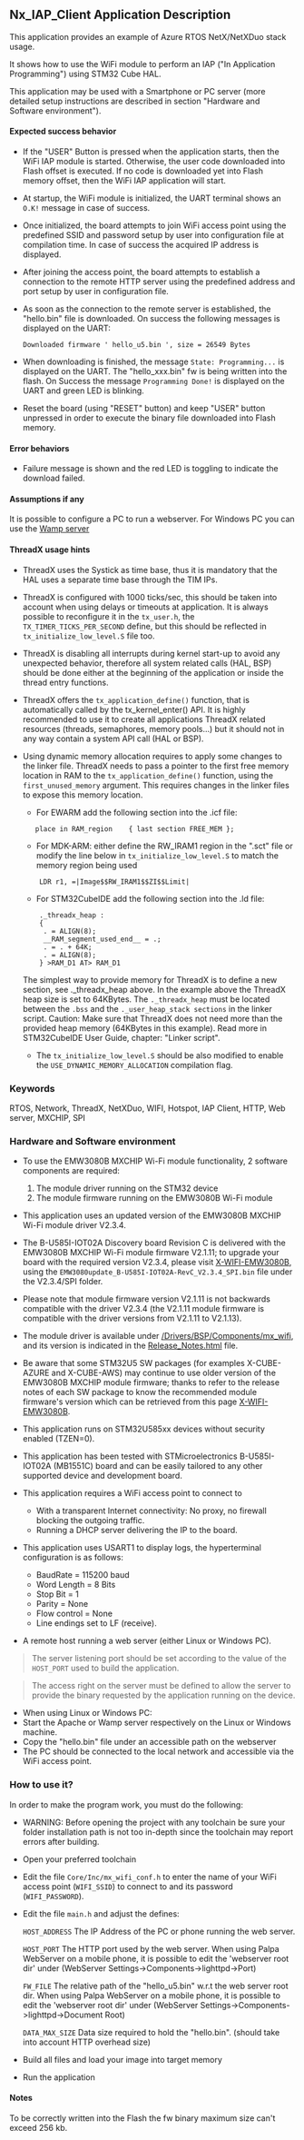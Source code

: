 
## <b>Nx_IAP_Client Application Description</b>

This application provides an example of Azure RTOS NetX/NetXDuo stack usage.

It shows how to use the WiFi module to perform an IAP ("In Application Programming") using STM32 Cube HAL.

This application may be used with a Smartphone or PC server (more detailed setup instructions are described in section "Hardware and Software environment").



#### <b>Expected success behavior</b>

- If the "USER" Button is pressed when the application starts, then the WiFi IAP module is started. Otherwise, the user code downloaded into Flash offset is executed.
  If no code is downloaded yet into Flash memory offset, then the WiFi IAP application will start.

- At startup, the WiFi module is initialized, the UART terminal shows an `O.K!` message in case of success.

- Once initialized, the board attempts to join WiFi access point using the predefined SSID and
  password setup by user into configuration file at compilation time.
  In case of success the acquired IP address is displayed.

- After joining the access point, the board attempts to establish a connection to the
  remote HTTP server using the predefined address and port setup by user in configuration file.

- As soon as the connection to the remote server is established, the "hello.bin" file is downloaded.
  On success the following messages is displayed on the UART:

  `Downloaded firmware ' hello_u5.bin ', size = 26549 Bytes`

- When downloading is finished, the message `State: Programming...` is displayed on the UART.
  The "hello_xxx.bin" fw is being written into the flash.
  On Success the message `Programming Done!` is displayed on the UART and green LED is blinking.

- Reset the board (using "RESET" button) and keep "USER" button unpressed in order to execute
  the binary file downloaded into Flash memory.

#### <b>Error behaviors</b>

- Failure message is shown and the red LED is toggling to indicate the download failed.

#### <b>Assumptions if any</b>

It is possible to configure a PC to run a webserver.
For Windows PC you can use the [Wamp server](http://www.wampserver.com/en)

#### <b>ThreadX usage hints</b>

- ThreadX uses the Systick as time base, thus it is mandatory that the HAL uses a separate time base through the TIM IPs.
- ThreadX is configured with 1000 ticks/sec, this should be taken into account when using delays or timeouts at application. It is always possible to reconfigure it in the `tx_user.h`, the `TX_TIMER_TICKS_PER_SECOND` define, but this should be reflected in `tx_initialize_low_level.S` file too.
- ThreadX is disabling all interrupts during kernel start-up to avoid any unexpected behavior, therefore all system related calls (HAL, BSP) should be done either at the beginning of the application or inside the thread entry functions.
- ThreadX offers the `tx_application_define()` function, that is automatically called by the tx_kernel_enter() API.
  It is highly recommended to use it to create all applications ThreadX related resources (threads, semaphores, memory pools...) but it should not in any way contain a system API call (HAL or BSP).
- Using dynamic memory allocation requires to apply some changes to the linker file.
  ThreadX needs to pass a pointer to the first free memory location in RAM to the `tx_application_define()` function, using the `first_unused_memory` argument.
  This requires changes in the linker files to expose this memory location.
    - For EWARM add the following section into the .icf file:
     ```
        place in RAM_region    { last section FREE_MEM };
     ```
    - For MDK-ARM:
    either define the RW_IRAM1 region in the ".sct" file
    or modify the line below in `tx_initialize_low_level.S` to match the memory region being used
    ```
        LDR r1, =|Image$$RW_IRAM1$$ZI$$Limit|
    ```
    - For STM32CubeIDE add the following section into the .ld file:
    ```
        ._threadx_heap :
        {
         . = ALIGN(8);
         __RAM_segment_used_end__ = .;
         . = . + 64K;
         . = ALIGN(8);
        } >RAM_D1 AT> RAM_D1
    ```

    The simplest way to provide memory for ThreadX is to define a new section, see ._threadx_heap above.
    In the example above the ThreadX heap size is set to 64KBytes.
    The `._threadx_heap` must be located between the `.bss` and the `._user_heap_stack sections` in the linker script.
    Caution: Make sure that ThreadX does not need more than the provided heap memory (64KBytes in this example).
    Read more in STM32CubeIDE User Guide, chapter: "Linker script".

    - The `tx_initialize_low_level.S` should be also modified to enable the `USE_DYNAMIC_MEMORY_ALLOCATION` compilation flag.

### <b>Keywords</b>

RTOS, Network, ThreadX, NetXDuo, WIFI, Hotspot, IAP Client, HTTP, Web server, MXCHIP, SPI

### <b>Hardware and Software environment</b>

 - To use the EMW3080B MXCHIP Wi-Fi module functionality, 2 software components are required:
   1. The module driver running on the STM32 device
   2. The module firmware running on the EMW3080B Wi-Fi module

 - This application uses an updated version of the EMW3080B MXCHIP Wi-Fi module driver V2.3.4.

 - The B-U585I-IOT02A Discovery board Revision C is delivered with the EMW3080B MXCHIP Wi-Fi module firmware V2.1.11;
   to upgrade your board with the required version V2.3.4, please visit [X-WIFI-EMW3080B](https://www.st.com/en/development-tools/x-wifi-emw3080b.html),
   using the `EMW3080update_B-U585I-IOT02A-RevC_V2.3.4_SPI.bin` file under the V2.3.4/SPI folder.

 - Please note that module firmware version V2.1.11 is not backwards compatible with the driver V2.3.4 (the V2.1.11 module firmware is compatible with the driver versions from V2.1.11 to V2.1.13).
 - The module driver is available under [/Drivers/BSP/Components/mx_wifi](../../../../../Drivers/BSP/Components/mx_wifi/), and its version is indicated in the [Release_Notes.html](../../../../../Drivers/BSP/Components/mx_wifi/Release_Notes.html) file.

 - Be aware that some STM32U5 SW packages (for examples X-CUBE-AZURE and X-CUBE-AWS) may continue to use older version of the EMW3080B MXCHIP module firmware;
   thanks to refer to the release notes of each SW package to know the recommended module firmware's version which can be retrieved from this page
   [X-WIFI-EMW3080B](https://www.st.com/en/development-tools/x-wifi-emw3080b.html).

 - This application runs on STM32U585xx devices without security enabled (TZEN=0).

 - This application has been tested with STMicroelectronics B-U585I-IOT02A (MB1551C)
   board and can be easily tailored to any other supported device and development board.

 - This application requires a WiFi access point to connect to
   - With a transparent Internet connectivity: No proxy, no firewall blocking the outgoing traffic.
   - Running a DHCP server delivering the IP to the board.

- This application uses USART1 to display logs, the hyperterminal configuration is as follows:
  - BaudRate = 115200 baud
  - Word Length = 8 Bits
  - Stop Bit = 1
  - Parity = None
  - Flow control = None
  - Line endings set to LF (receive).

 - A remote host running a web server (either Linux or Windows PC).
 > The server listening port should be set according to the value of the `HOST_PORT` used to build the application.

 > The access right on the server must be defined to allow the server to provide the binary requested by the application running on the device.

 - When using Linux or Windows PC:
  - Start the Apache or Wamp server respectively on the Linux or Windows machine.
  - Copy the "hello.bin" file under an accessible path on the webserver
  - The PC should be connected to the local network and accessible via the WiFi access point.

### <b>How to use it?</b>

In order to make the program work, you must do the following:

 - WARNING: Before opening the project with any toolchain be sure your folder installation path is not too in-depth since the toolchain may report errors after building.

 - Open your preferred toolchain

 - Edit the file `Core/Inc/mx_wifi_conf.h` to enter the name of your WiFi access point (`WIFI_SSID`) to connect to and its password (`WIFI_PASSWORD`).

 - Edit the file `main.h` and adjust the defines:

   `HOST_ADDRESS`    The IP Address of the PC or phone running the web server.

   `HOST_PORT`       The HTTP port used by the web server.
                     When using Palpa WebServer on a mobile phone, it is possible to edit the 'webserver root dir' under (WebServer Settings->Components->lighttpd->Port)

   `FW_FILE`         The relative path of the "hello_u5.bin" w.r.t the web server root dir.
                     When using Palpa WebServer on a mobile phone, it is possible to edit the 'webserver root dir' under (WebServer Settings->Components->lighttpd->Document Root)

   `DATA_MAX_SIZE`   Data size required to hold the "hello.bin". (should take into account HTTP overhead size)

 - Build all files and load your image into target memory

 - Run the application

#### <b>Notes</b>

To be correctly written into the Flash the fw binary maximum size can't exceed 256 kb.
